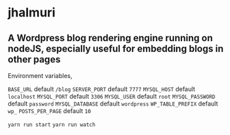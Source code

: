 jhalmuri
========

A Wordpress blog rendering engine running on nodeJS, especially useful for embedding blogs in other pages
--------------------------------------------------------------------------------------------------------

Environment variables,

`BASE_URL` default `/blog`
`SERVER_PORT` default `7777`
`MYSQL_HOST` default `localhost`
`MYSQL_PORT` default `3306`
`MYSQL_USER` default `root`
`MYSQL_PASSWORD` default `password`
`MYSQL_DATABASE` default `wordpress`
`WP_TABLE_PREFIX` default `wp_`
`POSTS_PER_PAGE` default `10`

`yarn run start`
`yarn run watch`
